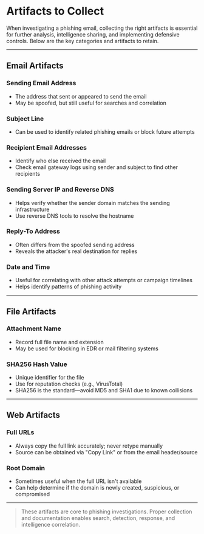 # Artifacts to Collect

When investigating a phishing email, collecting the right artifacts is essential for further analysis, intelligence sharing, and implementing defensive controls. Below are the key categories and artifacts to retain.

---

## Email Artifacts

### Sending Email Address
- The address that sent or appeared to send the email
- May be spoofed, but still useful for searches and correlation

### Subject Line
- Can be used to identify related phishing emails or block future attempts

### Recipient Email Addresses
- Identify who else received the email
- Check email gateway logs using sender and subject to find other recipients

### Sending Server IP and Reverse DNS
- Helps verify whether the sender domain matches the sending infrastructure
- Use reverse DNS tools to resolve the hostname

### Reply-To Address
- Often differs from the spoofed sending address
- Reveals the attacker's real destination for replies

### Date and Time
- Useful for correlating with other attack attempts or campaign timelines
- Helps identify patterns of phishing activity

---

## File Artifacts

### Attachment Name
- Record full file name and extension
- May be used for blocking in EDR or mail filtering systems

### SHA256 Hash Value
- Unique identifier for the file
- Use for reputation checks (e.g., VirusTotal)
- SHA256 is the standard—avoid MD5 and SHA1 due to known collisions

---

## Web Artifacts

### Full URLs
- Always copy the full link accurately; never retype manually
- Source can be obtained via "Copy Link" or from the email header/source

### Root Domain
- Sometimes useful when the full URL isn't available
- Can help determine if the domain is newly created, suspicious, or compromised

---

> These artifacts are core to phishing investigations. Proper collection and documentation enables search, detection, response, and intelligence correlation.

